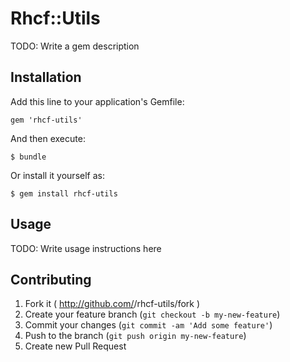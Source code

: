 # Rhcf::Utils

TODO: Write a gem description

## Installation

Add this line to your application's Gemfile:

    gem 'rhcf-utils'

And then execute:

    $ bundle

Or install it yourself as:

    $ gem install rhcf-utils

## Usage

TODO: Write usage instructions here

## Contributing

1. Fork it ( http://github.com/<my-github-username>/rhcf-utils/fork )
2. Create your feature branch (`git checkout -b my-new-feature`)
3. Commit your changes (`git commit -am 'Add some feature'`)
4. Push to the branch (`git push origin my-new-feature`)
5. Create new Pull Request
